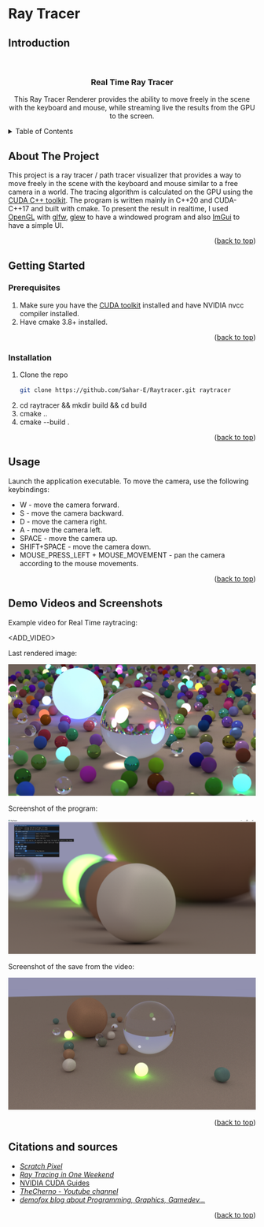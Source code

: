 # Ray Tracer
## Introduction

<br />
<div align="center">
<h3 align="center">Real Time Ray Tracer</h3>
  <p align="center">
    This Ray Tracer Renderer provides the ability to move freely in the scene with the keyboard and mouse, while 
    streaming live the results from the GPU to the screen. 
    <br />
</div>


<!-- TABLE OF CONTENTS -->
<details>
  <summary>Table of Contents</summary>
  <ol>
    <li>
      <a href="#about-the-project">About The Project</a>
    </li>
    <li>
      <a href="#getting-started">Getting Started</a>
      <ul>
        <li><a href="#prerequisites">Prerequisites</a></li>
        <li><a href="#installation">Installation</a></li>
      </ul>
    </li>
    <li><a href="#usage">Usage</a></li>
    <li><a href="#Demo Videos and Screenshots">Demo Videos and Screenshots</a></li>
    <li><a href="#citations">Citations</a></li>
  </ol>
</details>


## About The Project

This project is a ray tracer / path tracer visualizer that provides a way to move freely in the scene with the keyboard and mouse
similar to a free camera in a world. The tracing algorithm is calculated on the GPU using the 
[CUDA C++ toolkit](https://developer.nvidia.com/cuda-toolkit). The program is written mainly in C++20 and CUDA-C++17 and built with cmake.
To present the result in realtime, I used [OpenGL](https://en.wikipedia.org/wiki/OpenGL) 
with [glfw](https://github.com/glfw/glfw), 
[glew](https://github.com/nigels-com/glew) to have a windowed program and also
[ImGui](https://github.com/ocornut/imgui) to have a simple UI.



<p align="right">(<a href="#top">back to top</a>)</p>

<!-- GETTING STARTED -->
## Getting Started
### Prerequisites
1. Make sure you have the [CUDA toolkit](https://developer.nvidia.com/how-to-cuda-c-cpp) installed and have NVIDIA nvcc 
compiler installed.
2. Have cmake 3.8+ installed.

<p align="right">(<a href="#top">back to top</a>)</p>

### Installation

1. Clone the repo
   ```sh
   git clone https://github.com/Sahar-E/Raytracer.git raytracer
   ```
2. cd raytracer && mkdir build && cd build
3. cmake ..
4. cmake --build .

<p align="right">(<a href="#top">back to top</a>)</p>

## Usage

Launch the application executable.
To move the camera, use the following keybindings:
- W - move the camera forward.
- S - move the camera backward.
- D - move the camera right.
- A - move the camera left.
- SPACE - move the camera up.
- SHIFT+SPACE - move the camera down.
- MOUSE_PRESS_LEFT + MOUSE_MOVEMENT - pan the camera according to the mouse movements.

<p align="right">(<a href="#top">back to top</a>)</p>

## Demo Videos and Screenshots

Example video for Real Time raytracing:

<ADD_VIDEO>

Last rendered image:

![Image Render Example](test.jpg?raw=true "Image Render Example.")

Screenshot of the program:

![Screenshot Example](screenshot.png?raw=true "Screenshot Example")

Screenshot of the save from the video:

![Screenshot Example](test_save.jpg?raw=true "Image Save Example")


<p align="right">(<a href="#top">back to top</a>)</p>

## Citations and sources

- [_Scratch Pixel_](https://www.scratchapixel.com/index.php?redirect)
- [_Ray Tracing in One Weekend_](https://raytracing.github.io/books/RayTracingInOneWeekend.html)
- [NVIDIA CUDA Guides](https://docs.nvidia.com/cuda/cuda-c-best-practices-guide/index.html)
- [_TheCherno - Youtube channel_](https://www.youtube.com/c/TheChernoProject)
- [_demofox blog about Programming, Graphics, Gamedev..._](https://blog.demofox.org/)

<p align="right">(<a href="#top">back to top</a>)</p>
